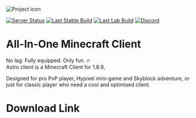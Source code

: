 ![Project icon](https://www.astroclient.net/wp-content/uploads/2022/02/cropped-Astro-Client-Logo-V2-1.png)

[![Server Status](https://img.shields.io/static/v1?labelColor=2C2F33&label=Server%20Status&message=maintenance&color=orange&style=for-the-badge&?color=#9400D3)](https://astroclient.me/)
[![Last Stable Build](https://img.shields.io/static/v1?labelColor=2C2F33&label=Stable%20Version&message=v0.6.1&color=49117c&style=for-the-badge&?color=#9400D3)](https://astroclient.me/)
[![Last Lab Build](https://img.shields.io/static/v1?labelColor=2C2F33&label=Lab%20Version&message=lab%200.6.1&color=red&style=for-the-badge&?color=#9400D3)](https://astroclient.me/)
[![Discord](https://img.shields.io/static/v1?label=&message=Discord&color=2C2F33&logo=discord&style=for-the-badge)](https://discord.gg/Me5mvsRQRc)


# All-In-One Minecraft Client
No lag. Fully equipped. Only fun. 🔥  
Astro client is a Minecraft Client for 1.8.9,  

Designed for pro PvP player, Hypixel mini-game and Skyblock adventure, or just for classic player who need a cool and optimised client.
# Download Link
